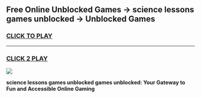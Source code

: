
## Free Online Unblocked Games → science lessons games unblocked → Unblocked Games
<h3>
<a href="https://premium.freeplayer.one?title=science_lessons_games_unblocked&ref=21F">CLICK TO PLAY</a></h3>
<hr>

<h3>
<a href="https://premium.freeplayer.one?title=science_lessons_games_unblocked&ref=21F">CLICK 2 PLAY</a>
  
</h3>

<a href="https://premium.freeplayer.one?title=science_lessons_games_unblocked&ref=21F/"><img src="https://clearcache.store/games.png"></a>


**science lessons games unblocked games unblocked: Your Gateway to Fun and Accessible Online Gaming**
